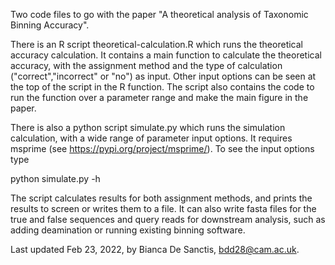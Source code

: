 Two code files to go with the paper "A theoretical analysis of Taxonomic Binning Accuracy".

There is an R script theoretical-calculation.R which runs the theoretical accuracy calculation. It contains a main function to calculate the theoretical accuracy, with the assignment method and the type of calculation ("correct","incorrect" or "no") as input. Other input options can be seen at the top of the script in the R function. 
The script also contains the code to run the function over a parameter range and make the main figure in the paper.

There is also a python script simulate.py which runs the simulation calculation, with a wide range of parameter input options. It requires msprime (see https://pypi.org/project/msprime/). To see the input options type 

python simulate.py -h

The script calculates results for both assignment methods, and prints the results to screen or writes them to a file. It can also write fasta files for the true and false sequences and query reads for downstream analysis, such as adding deamination or running existing binning software.

Last updated Feb 23, 2022, by Bianca De Sanctis, bdd28@cam.ac.uk.

